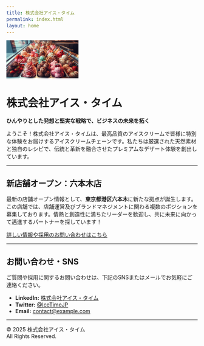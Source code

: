 ```yaml
---
title: 株式会社アイス・タイム
permalink: index.html
layout: home
---
```


<img src="images/banner.jpeg" alt="ice cream" style="width:190px; height:100px;">


# 株式会社アイス・タイム

**ひんやりとした発想と堅実な戦略で、ビジネスの未来を拓く**

ようこそ！株式会社アイス・タイムは、最高品質のアイスクリームで皆様に特別な体験をお届けするアイスクリームチェーンです。私たちは厳選された天然素材と独自のレシピで、伝統と革新を融合させたプレミアムなデザート体験を創出しています。

---

## 新店舗オープン：六本木店
最新の店舗オープン情報として、**東京都港区六本木**に新たな拠点が誕生します。  
この店舗では、店舗運営及びブランドマネジメントに関わる複数のポジションを募集しております。情熱と創造性に満ちたリーダーを歓迎し、共に未来に向かって邁進するパートナーを探しています！

[詳しい情報や採用のお問い合わせはこちら](mailto:contact@example.com)




---

## お問い合わせ・SNS

ご質問や採用に関するお問い合わせは、下記のSNSまたはメールでお気軽にご連絡ください。

- **LinkedIn:** [株式会社アイス・タイム](https://www.linkedin.com/company/株式会社アイス・タイム)
- **Twitter:** [@IceTimeJP](https://twitter.com/IceTimeJP)
- **Email:** [contact@example.com](mailto:contact@example.com)

---

© 2025 株式会社アイス・タイム  
All Rights Reserved.
